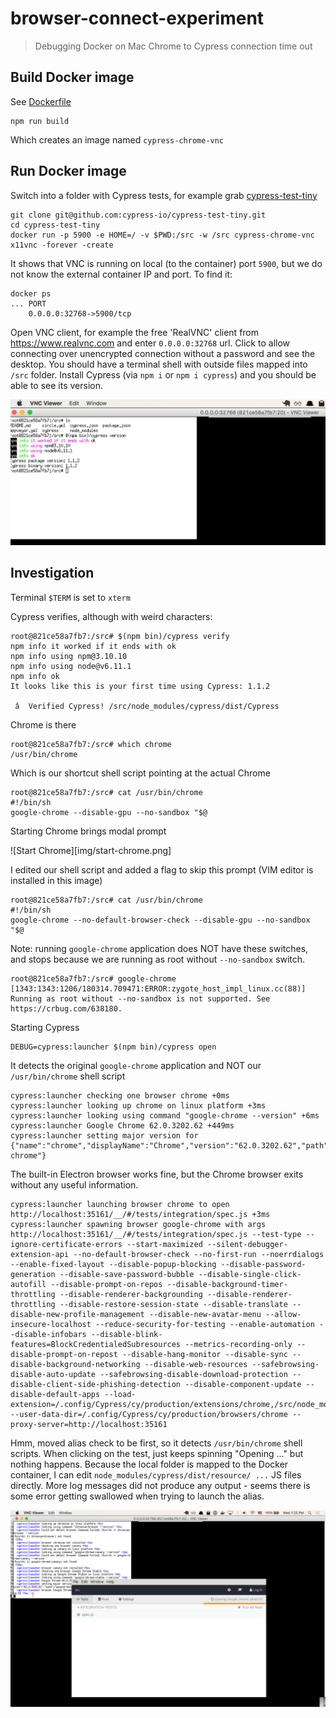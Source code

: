 # browser-connect-experiment
> Debugging Docker on Mac Chrome to Cypress connection time out

## Build Docker image

See [Dockerfile](Dockerfile)

```
npm run build
```

Which creates an image named `cypress-chrome-vnc`

## Run Docker image

Switch into a folder with Cypress tests, for example grab
[cypress-test-tiny](https://github.com/cypress-io/cypress-test-tiny)

```
git clone git@github.com:cypress-io/cypress-test-tiny.git
cd cypress-test-tiny
docker run -p 5900 -e HOME=/ -v $PWD:/src -w /src cypress-chrome-vnc x11vnc -forever -create
```

It shows that VNC is running on local (to the container) port `5900`, but we do
not know the external container IP and port. To find it:

```
docker ps
... PORT
    0.0.0.0:32768->5900/tcp
```

Open VNC client, for example the free 'RealVNC' client from https://www.realvnc.com
and enter `0.0.0.0:32768` url. Click to allow connecting over unencrypted
connection without a password and see the desktop. You should have a terminal shell
with outside files mapped into `/src` folder. Install Cypress (via `npm i` or
`npm i cypress`) and you should be able to see its version.

![Cypress version](img/vnc-docker.png)

## Investigation

Terminal `$TERM` is set to `xterm`

Cypress verifies, although with weird characters:

```
root@821ce58a7fb7:/src# $(npm bin)/cypress verify
npm info it worked if it ends with ok
npm info using npm@3.10.10
npm info using node@v6.11.1
npm info ok
It looks like this is your first time using Cypress: 1.1.2

 â  Verified Cypress! /src/node_modules/cypress/dist/Cypress
```

Chrome is there

```
root@821ce58a7fb7:/src# which chrome
/usr/bin/chrome
```

Which is our shortcut shell script pointing at the actual Chrome

```
root@821ce58a7fb7:/src# cat /usr/bin/chrome
#!/bin/sh
google-chrome --disable-gpu --no-sandbox "$@
```

Starting Chrome brings modal prompt

![Start Chrome][img/start-chrome.png]

I edited our shell script and added a flag to skip this prompt (VIM editor is
installed in this image)

```
root@821ce58a7fb7:/src# cat /usr/bin/chrome
#!/bin/sh
google-chrome --no-default-browser-check --disable-gpu --no-sandbox "$@
```

Note: running `google-chrome` application does NOT have these switches, and
stops because we are running as root without `--no-sandbox` switch.

```
root@821ce58a7fb7:/src# google-chrome
[1343:1343:1206/180314.709471:ERROR:zygote_host_impl_linux.cc(88)] Running as root without --no-sandbox is not supported. See https://crbug.com/638180.
```

Starting Cypress

```
DEBUG=cypress:launcher $(npm bin)/cypress open
```

It detects the original `google-chrome` application and NOT our `/usr/bin/chrome`
shell script

```
cypress:launcher checking one browser chrome +0ms
cypress:launcher looking up chrome on linux platform +3ms
cypress:launcher looking using command "google-chrome --version" +6ms
cypress:launcher Google Chrome 62.0.3202.62 +449ms
cypress:launcher setting major version for {"name":"chrome","displayName":"Chrome","version":"62.0.3202.62","path":"google-chrome"}
```

The built-in Electron browser works fine, but the Chrome browser exits without
any useful information.

```
cypress:launcher launching browser chrome to open http://localhost:35161/__/#/tests/integration/spec.js +3ms
cypress:launcher spawning browser google-chrome with args http://localhost:35161/__/#/tests/integration/spec.js --test-type --ignore-certificate-errors --start-maximized --silent-debugger-extension-api --no-default-browser-check --no-first-run --noerrdialogs --enable-fixed-layout --disable-popup-blocking --disable-password-generation --disable-save-password-bubble --disable-single-click-autofill --disable-prompt-on-repos --disable-background-timer-throttling --disable-renderer-backgrounding --disable-renderer-throttling --disable-restore-session-state --disable-translate --disable-new-profile-management --disable-new-avatar-menu --allow-insecure-localhost --reduce-security-for-testing --enable-automation --disable-infobars --disable-blink-features=BlockCredentialedSubresources --metrics-recording-only --disable-prompt-on-repost --disable-hang-monitor --disable-sync --disable-background-networking --disable-web-resources --safebrowsing-disable-auto-update --safebrowsing-disable-download-protection --disable-client-side-phishing-detection --disable-component-update --disable-default-apps --load-extension=/.config/Cypress/cy/production/extensions/chrome,/src/node_modules/cypress/dist/Cypress/resources/app/packages/extension/theme --user-data-dir=/.config/Cypress/cy/production/browsers/chrome --proxy-server=http://localhost:35161
```

Hmm, moved alias check to be first, so it detects `/usr/bin/chrome` shell scripts.
When clicking on the test, just keeps spinning "Opening ..." but nothing happens.
Because the local folder is mapped to the Docker container, I can edit `node_modules/cypress/dist/resource/ ...` JS files directly. More log messages did
not produce any output - seems there is some error getting swallowed when trying
to launch the alias.

![Opening alias hangs](img/opening-alias.png)
